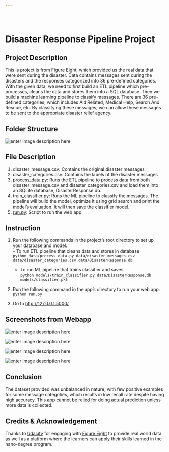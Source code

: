 ```yaml
---


---
```


<h1 id="disaster-response-pipeline-project">Disaster Response Pipeline Project</h1>
<h2 id="project-description">Project Description</h2>
<p>This is project is from Figure Eight, which provided us the real data that were sent during the disaster. Data contains messages sent during the disasters and the responses categorized into 36 pre-defined categories. With the given data, we need to first build an ETL pipeline which pre-processes, cleans the data and stores them into a SQL database. Then we build a machine learning pipeline to classify messages. There are 36 pre-defined categories, which includes Aid Related, Medical Help, Search And Rescue, etc. By classifying these messages, we can allow these messages to be sent to the appropriate disaster relief agency.</p>
<h2 id="folder-structure">Folder Structure</h2>
<p><img title="Folder Structure" alt="enter image description here" src="https://lh3.googleusercontent.com/yAEDhBUmXVDgyz7Lt5UajI4SSF32rxT4AvO47MGyQiXy2qu7mpjuyeiz5_HIB0Q4FhpN7777JUK_"></p>
<h2 id="file-description">File Description</h2>
<ol>
<li>disaster_message.csv: Contains the original disaster messages</li>
<li>disaster_categories.csv: Contains the labels of the disaster messages</li>
<li>process_data.py: Runs the ETL pipeline to process data from both disaster_message.csv and disaster_categories.csv and load them into an SQLite database, DisasterResponse.db.</li>
<li>train_classifier.py: Runs the ML pipeline to classify the messages. The pipeline will build the model, optimize it using grid search and print the model’s evaluation. It will then save the classifier model.</li>
<li><a href="http://run.py">run.py</a>: Script to run the web app.</li>
</ol>
<h2 id="instruction">Instruction</h2>
<ol>
<li>
<p>Run the following commands in the project’s root directory to set up your database and model.<br>
- To run ETL pipeline that cleans data and stores in database<br>
<code>python data/process_data.py data/disaster_messages.csv data/disaster_categories.csv data/DisasterResponse.db</code></p>
<ul>
<li>To run ML pipeline that trains classifier and saves<br>
<code>python models/train_classifier.py data/DisasterResponse.db models/classifier.pkl</code></li>
</ul>
</li>
<li>
<p>Run the following command in the app’s directory to run your web app.<br>
<code>python run.py</code></p>
</li>
<li>
<p>Go to <a href="http://127.0.0.1:5000/">http://127.0.0.1:5000/</a></p>
</li>
</ol>
<h2 id="screenshots-from-webapp">Screenshots from Webapp</h2>
<p><img title="Message Genres" alt="enter image description here" src="https://lh3.googleusercontent.com/VlfQwUOuKHNqVvAQ0qwj7CZnREphUhbpoeqxVLpqv-rZnMTZP0mS3W3eUGHQSOiRoRUFnCgw5V3a"></p>
<p><img title="Message Categories Distribution" alt="enter image description here" src="https://lh3.googleusercontent.com/RdioVfNaSvXysKrEbMXmWRrl-YrlXtrmXoTBGN0EFTt4A48qxFT3WxO0SSQD1W9HpJTEll19Jzy0"></p>
<p><img title="Top 10 Categories" alt="enter image description here" src="https://lh3.googleusercontent.com/QeI4Kryvmmn3LJX0xjbRHnMf6w0rptDyY4Ef3s2N_sNEZg6PROUmom3mR-Ny722PsutW4nh2TPRG"></p>
<p><img title="Disaster Response Webapp" alt="enter image description here" src="https://lh3.googleusercontent.com/gvwNREL63jZO9dh5Aht0Z1E9RqBvl6LK28qnnD8T2GSKPFrMlIZWixPbrN2lyOruzwn8jKpJVc6n"></p>
<h2 id="conclusion">Conclusion</h2>
<p>The dataset provided was unbalanced in nature, with few positive examples for some message categoties, which results in low recall rate despite having high accuracy. This app cannot be relied for doing actual prediction unless more data is collected.</p>
<h2 id="credits--acknowledgement">Credits &amp; Acknowledgement</h2>
<p>Thanks to <a href="https://www.udacity.com/">Udacity</a> for engaging with <a href="https://www.figure-eight.com/">Figure Eight</a> to provide real world data as well as a platform  where the learners can apply their skills learned in the nano-degree program.</p>

